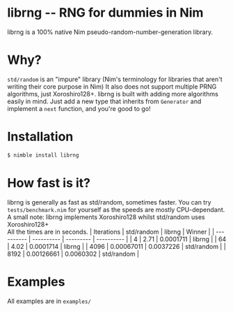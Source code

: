 # librng -- RNG for dummies in Nim
librng is a 100% native Nim pseudo-random-number-generation library.

# Why?
`std/random` is an "impure" library (Nim's terminology for libraries that aren't writing their core purpose in Nim)
It also does not support multiple PRNG algorithms, just Xoroshiro128+.
librng is built with adding more algorithms easily in mind. Just add a new type that inherits from `Generator` and implement a `next` function, and you're good to go!

# Installation
```bash
$ nimble install librng
```

# How fast is it?
librng is generally as fast as std/random, sometimes faster. You can try `tests/benchmark.nim` for yourself as the speeds are mostly CPU-dependant.
A small note: librng implements Xoroshiro128 whilst std/random uses Xoroshiro128+ \
All the times are in seconds.
| Iterations | std/random | librng    | Winner     |
| ---------- | ---------- | --------- | ---------- |
| 4          | 2.71       | 0.0001711 | librng     |
| 64         | 4.02       | 0.0001714 | librng     |
| 4096       | 0.00067011 | 0.0037226 | std/random |
| 8192       | 0.00126661 | 0.0060302 | std/random |

# Examples
All examples are in `examples/`